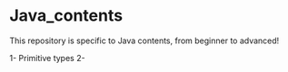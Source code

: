 # Java_contents
This repository is specific to Java contents, from beginner to advanced!

1- Primitive types
2- 
